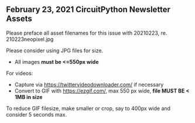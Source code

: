 ## February 23, 2021 CircuitPython Newsletter Assets

Please preface all asset filenames for this issue with 20210223, re. 210223neopixel.jpg

Please consider using JPG files for size.
* All images **must be <=550px wide**

For videos:

* Capture via https://twittervideodownloader.com/ if necessary
* Convert to GIF with https://ezgif.com/, max 550 px wide, **file MUST BE < 1MB in size**

To reduce GIF filesize, make smaller or crop, say to 400px wide and consider 5 seconds max.
